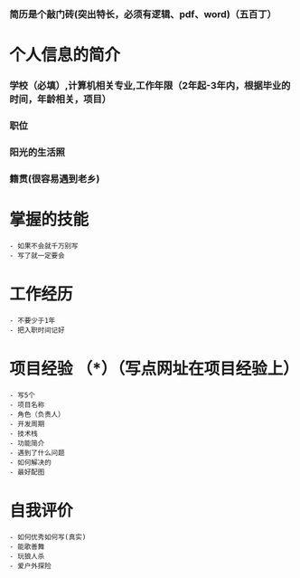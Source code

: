 ### 简历是个敲门砖(突出特长，必须有逻辑、pdf、word)（五百丁）

# 个人信息的简介

### 学校（必填）,计算机相关专业,工作年限（2年起-3年内，根据毕业的时间，年龄相关，项目）

### 职位

### 阳光的生活照

### 籍贯(很容易遇到老乡)

# 掌握的技能
    - 如果不会就千万别写
    - 写了就一定要会

# 工作经历
    - 不要少于1年
    - 把入职时间记好

# 项目经验 （*）（写点网址在项目经验上）
    - 写5个
    - 项目名称
    - 角色（负责人）
    - 开发周期
    - 技术栈
    - 功能简介
    - 遇到了什么问题
    - 如何解决的
    - 最好配图

# 自我评价
    - 如何优秀如何写(真实)
    - 能歌善舞
    - 玩狼人杀
    - 爱户外探险



